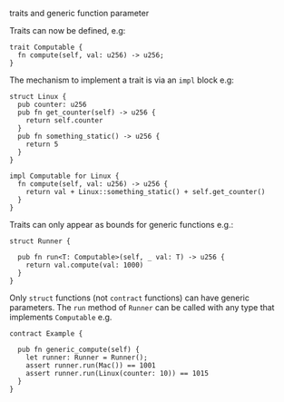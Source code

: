 traits and generic function parameter

Traits can now be defined, e.g:

```
trait Computable {
  fn compute(self, val: u256) -> u256;
}
```

The mechanism to implement a trait is via an `impl` block e.g:

```
struct Linux {
  pub counter: u256
  pub fn get_counter(self) -> u256 {
    return self.counter
  }
  pub fn something_static() -> u256 {
    return 5
  }
}

impl Computable for Linux {
  fn compute(self, val: u256) -> u256 {
    return val + Linux::something_static() + self.get_counter()
  }
}
```

Traits can only appear as bounds for generic functions e.g.:

```
struct Runner {

  pub fn run<T: Computable>(self, _ val: T) -> u256 {
    return val.compute(val: 1000)
  }
}
```

Only `struct` functions (not `contract` functions) can have generic parameters.
The `run` method of `Runner` can be called with any type that implements `Computable` e.g.

```
contract Example {

  pub fn generic_compute(self) {
    let runner: Runner = Runner();
    assert runner.run(Mac()) == 1001
    assert runner.run(Linux(counter: 10)) == 1015
  }
}
```
